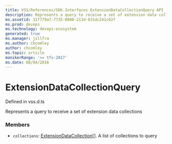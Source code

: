 ```yaml
---
title: VSS/References/SDK.Interfaces ExtensionDataCollectionQuery API | Extensions for Azure DevOps Services
description: Represents a query to receive a set of extension data collections
ms.assetid: 31f779a7-7735-0000-213d-831dc241c62f
ms.prod: devops
ms.technology: devops-ecosystem
generated: true
ms.manager: jillfra
ms.author: chcomley
author: chcomley
ms.topic: article
monikerRange: '>= tfs-2017'
ms.date: 08/04/2016
---
```


# ExtensionDataCollectionQuery

Defined in vss.d.ts


Represents a query to receive a set of extension data collections 

### Members

* `collections`: [ExtensionDataCollection](../../../VSS/References/SDK_Interfaces/ExtensionDataCollection.md)[]. A list of collections to query

